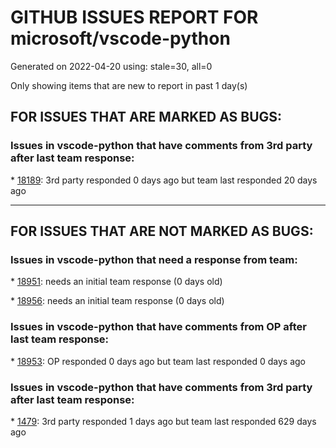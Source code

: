 
# GITHUB ISSUES REPORT FOR microsoft/vscode-python


Generated on 2022-04-20 using: stale=30, all=0


Only showing items that are new to report in past 1 day(s)


## FOR ISSUES THAT ARE MARKED AS BUGS:


### Issues in vscode-python that have comments from 3rd party after last team response:


\* [18189](https://github.com/microsoft/vscode-python/issues/18189 "The link is invalid when debugging in docker. "): 3rd party responded 0 days ago but team last responded 20 days ago

---

## FOR ISSUES THAT ARE NOT MARKED AS BUGS:


### Issues in vscode-python that need a response from team:


\* [18951](https://github.com/microsoft/vscode-python/issues/18951 "Some variables not assigned when using debug console"): needs an initial team response (0 days old)

\* [18956](https://github.com/microsoft/vscode-python/issues/18956 "High IO zombie processes"): needs an initial team response (0 days old)

### Issues in vscode-python that have comments from OP after last team response:


\* [18953](https://github.com/microsoft/vscode-python/issues/18953 "Diagnostics appear from stdlib when autocomplete feature is used in the import statement."): OP responded 0 days ago but team last responded 0 days ago

### Issues in vscode-python that have comments from 3rd party after last team response:


\* [1479](https://github.com/microsoft/vscode-python/issues/1479 "Change venvFolders to no longer be anchored to the user's home directory"): 3rd party responded 1 days ago but team last responded 629 days ago
